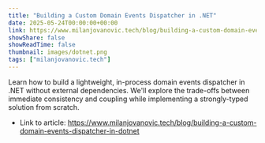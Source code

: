 ```yaml
---
title: "Building a Custom Domain Events Dispatcher in .NET"
date: 2025-05-24T00:00:00+00:00
link: https://www.milanjovanovic.tech/blog/building-a-custom-domain-events-dispatcher-in-dotnet
showShare: false
showReadTime: false
thumbnail: images/dotnet.png
tags: ["milanjovanovic.tech"]
---
```

Learn how to build a lightweight, in-process domain events dispatcher in .NET without external dependencies. We'll explore the trade-offs between immediate consistency and coupling while implementing a strongly-typed solution from scratch.

- Link to article: https://www.milanjovanovic.tech/blog/building-a-custom-domain-events-dispatcher-in-dotnet
